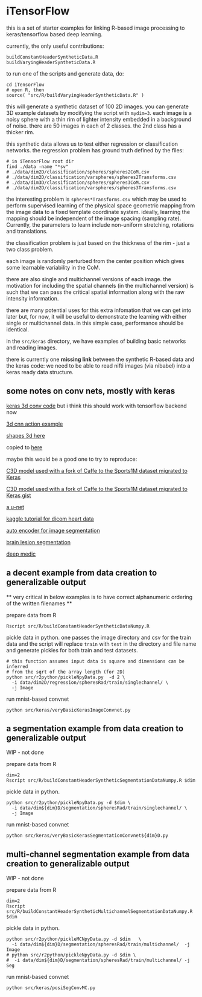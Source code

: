 # iTensorFlow


this is a set of starter examples for linking R-based image processing
to keras/tensorflow based deep learning.

currently, the only useful contributions:

```
buildConstantHeaderSyntheticData.R
buildVaryingHeaderSyntheticData.R
```

to run one of the scripts and generate data, do:

```
cd iTensorFlow
# open R, then
source( "src/R/buildVaryingHeaderSyntheticData.R" )
```

this will generate a synthetic dataset of 100 2D images.  you can generate 3D
example datasets by modifying the script with `mydim=3`. each image is a noisy
sphere with a thin rim of lighter intensity embedded in a background of noise.
there are 50 images in each of 2 classes.  the 2nd class has a thicker rim.

this synthetic data allows us to test either regression or classification networks.
the regression problem has ground truth defined by the files:

```
# in iTensorFlow root dir
find ./data -name "*sv"
# ./data/dim2D/classification/spheres/spheres2CoM.csv
# ./data/dim2D/classification/varspheres/spheres2Transforms.csv
# ./data/dim3D/classification/spheres/spheres3CoM.csv
# ./data/dim2D/classification/varspheres/spheres3Transforms.csv
```

the interesting problem is `spheres*Transforms.csv` which may be used to perform
supervised learning of the physical space geometric mapping from the image data
to a fixed template coordinate system.  ideally, learning the mapping should be
independent of the image spacing (sampling rate).  Currently, the parameters to
learn include non-uniform stretching, rotations and translations.

the classification problem is just based on the thickness of the rim - just a
two class problem.

each image is randomly perturbed from the center position which gives some
learnable variability in the CoM.

there are also single and multichannel versions of each image.  the motivation
for including the spatial channels (in the multichannel version) is such that we
can pass the critical spatial information along with the raw intensity information.

there are many potential uses for this extra infomation that we can get into later
but, for now, it will be useful to demonstrate the learning with either single
or multichannel data.   in this simple case, performance should be identical.

in the `src/keras` directory, we have examples of building basic networks and
reading images.

there is currently one **missing link** between the synthetic R-based data and
the keras code:  we need to be able to read nifti images (via nibabel) into a
keras ready data structure.


## some notes on conv nets, mostly with keras

[keras 3d conv code](https://github.com/fchollet/keras/issues/4099) but i think this should work with tensorflow backend now

[3d cnn action example](http://learnandshare645.blogspot.com/2016/06/3d-cnn-in-keras-action-recognition.html)

[shapes 3d here](http://aetros.com/adrienj/3DCNN/code)

​copied to​ [here](http://aetros.com/stnava/3DCNN/code)

​maybe this would be a good one to try to reproduce:​

[C3D model used with a fork of Caffe to the Sports1M dataset migrated to Keras](https://imatge.upc.edu/web/resources/c3d-model-keras-trained-over-sports-1m)

[C3D model used with a fork of Caffe to the Sports1M dataset migrated to Keras gist](https://gist.github.com/albertomontesg/d8b21a179c1e6cca0480ebdf292c34d2)

[a u-net](https://github.com/jocicmarko/ultrasound-nerve-segmentation/blob/master/train.py)

[kaggle tutorial for dicom heart data](https://github.com/jocicmarko/kaggle-dsb2-keras)

[auto encoder for image segmentation](http://pradyu1993.github.io/2016/03/08/segnet-post.html)

[brain lesion segmentation](https://github.com/naldeborgh7575/brain_segmentation)

[deep medic](https://github.com/Kamnitsask/deepmedic)


## a decent example from data creation to generalizable output

** very critical in below examples is to have correct alphanumeric ordering
of the written filenames **

prepare data from R

```
Rscript src/R/buildConstantHeaderSyntheticDataNumpy.R
```

pickle data in python.  one passes the image directory and csv for the train
data and the script will replace `train` with `test` in the directory and
file name and generate pickles for both train and test datasets.

```
# this function assumes input data is square and dimensions can be inferred
# from the sqrt of the array length (for 2D)
python src/r2python/pickleNpyData.py  -d 2 \
  -i data/dim2D/regression/spheresRad/train/singlechannel/ \
  -j Image
```

run mnist-based convnet

```
python src/keras/veryBasicKerasImageConvnet.py
```

## a segmentation example from data creation to generalizable output

WIP - not done

prepare data from R

```
dim=2
Rscript src/R/buildConstantHeaderSyntheticSegmentationDataNumpy.R $dim
```

pickle data in python.

```
python src/r2python/pickleNpyData.py -d $dim \
  -i data/dim${dim}D/segmentation/spheresRad/train/singlechannel/ \
  -j Image
```

run mnist-based convnet

```
python src/keras/veryBasicKerasSegmentationConvnet${dim}D.py
```



## multi-channel segmentation example from data creation to generalizable output

WIP - not done

prepare data from R

```
dim=2
Rscript src/R/buildConstantHeaderSyntheticMultichannelSegmentationDataNumpy.R $dim
```

pickle data in python.

```
python src/r2python/pickleMCNpyData.py -d $dim   \
  -i data/dim${dim}D/segmentation/spheresRad/train/multichannel/  -j Image
# python src/r2python/pickleNpyData.py -d $dim \
#  -i data/dim${dim}D/segmentation/spheresRad/train/multichannel/ -j Seg
```

run mnist-based convnet

```
python src/keras/posiSegConvMC.py
```
